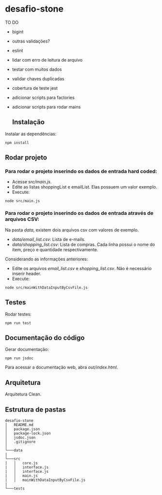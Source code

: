 # desafio-stone

TO DO

- bigint
- outras validações?
- eslint
- lidar com erro de leitura de arquivo
- testar com muitos dados
- validar chaves duplicadas
- cobertura de teste jest
- adicionar scripts para factories
- adicionar scripts para rodar mains

    ## Instalação

Instalar as dependências:
```
npm install
```

## Rodar projeto

### Para rodar o projeto inserindo os dados de entrada hard coded:
- Acesse _src/main.js_.
- Edite as listas shoppingList e emailList. Elas possuem um valor exemplo.
- Execute: 

```
node src/main.js
```

### Para rodar o projeto inserindo os dados de entrada através de arquivos CSV:

Na pasta _data_, existem dois arquivos csv com valores de exemplo.

- _data/email_list.csv_: Lista de e-mails.
- _data/shopping_list.csv_: Lista de compras. Cada linha possui o nome do item, preço e quantidade respectivamente.

Considerando as informações anteriores:

- Edite os arquivos _email_list.csv_ e _shopping_list.csv_. Não é necessário inserir header.
- Execute:

```
node src/mainWithDataInputByCsvFile.js
```

## Testes

Rodar testes:
```
npm run test
```

## Documentação do código

Gerar documentação:
```
npm run jsdoc
```
Para acessar a documentação web, abra _out/index.html_.

## Arquitetura

Arquitetura Clean.

## Estrutura de pastas

```
desafio-stone
│   README.md
│   package.json    
│   package-lock.json    
│   jsdoc.json    
│   .gitignore    
│
└───data
|
└───src
|   │   core.js
|   │   interface.js
|   │   interface.js
|   │   main.js
|   │   mainWithDataInputByCsvFile.js
|
└───tests
```
